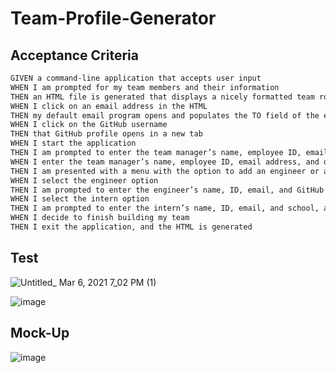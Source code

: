 # Team-Profile-Generator




## Acceptance Criteria

```md
GIVEN a command-line application that accepts user input
WHEN I am prompted for my team members and their information
THEN an HTML file is generated that displays a nicely formatted team roster based on user input
WHEN I click on an email address in the HTML
THEN my default email program opens and populates the TO field of the email with the address
WHEN I click on the GitHub username
THEN that GitHub profile opens in a new tab
WHEN I start the application
THEN I am prompted to enter the team manager’s name, employee ID, email address, and office number
WHEN I enter the team manager’s name, employee ID, email address, and office number
THEN I am presented with a menu with the option to add an engineer or an intern or to finish building my team
WHEN I select the engineer option
THEN I am prompted to enter the engineer’s name, ID, email, and GitHub username, and I am taken back to the menu
WHEN I select the intern option
THEN I am prompted to enter the intern’s name, ID, email, and school, and I am taken back to the menu
WHEN I decide to finish building my team
THEN I exit the application, and the HTML is generated

```


## Test


![Untitled_ Mar 6, 2021 7_02 PM (1)](https://user-images.githubusercontent.com/38770396/110228105-5f6a9b80-7eb3-11eb-88df-7c07dd87cacc.gif)



![image](https://user-images.githubusercontent.com/38770396/110227637-3b0cc000-7eaf-11eb-8231-95a4c2676f1e.png)



## Mock-Up

![image](https://user-images.githubusercontent.com/38770396/110228063-f84ce700-7eb2-11eb-88ae-5b96557cc901.png)

